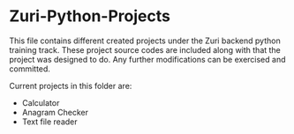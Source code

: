 # Zuri-Python-Projects

This file contains different created projects under the Zuri backend python training track. 
These project source codes are included along with that the project was designed to do. 
Any further modifications can be exercised and committed.

Current projects in this folder are:

* Calculator
* Anagram Checker
* Text file reader
